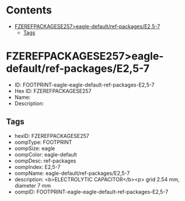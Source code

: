 



Contents
========

* [FZEREFPACKAGESE257>eagle-default/ref-packages/E2,5-7](#fzerefpackagese257eagle-defaultref-packagese25-7)
	* [Tags](#tags)

# FZEREFPACKAGESE257>eagle-default/ref-packages/E2,5-7

- ID: FOOTPRINT-eagle-eagle-default-ref-packages-E2,5-7
- Hex ID: FZEREFPACKAGESE257
- Name: 
- Description: 

## Tags

- hexID: FZEREFPACKAGESE257
- oompType: FOOTPRINT
- oompSize: eagle
- oompColor: eagle-default
- oompDesc: ref-packages
- oompIndex: E2,5-7
- oompName: eagle-default/ref-packages/E2,5-7
- description: &lt;b&gt;ELECTROLYTIC CAPACITOR&lt;/b&gt;&lt;p&gt;&#xD;
grid 2.54 mm, diameter 7 mm
- oompID: FOOTPRINT-eagle-eagle-default-ref-packages-E2,5-7
